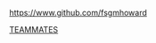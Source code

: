 
<!-- Give link to your github home page -->
<span id="github">https://www.github.com/fsgmhoward</span>

<!-- Give your internal and external projects related to the module -->
<span id="projects">[TEAMMATES](https://github.com/TEAMMATES/teammates)</span>